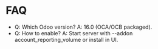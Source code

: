 # FAQ

- Q: Which Odoo version? A: 16.0 (OCA/OCB packaged).
- Q: How to enable? A: Start server with --addon account_reporting_volume or install in UI.
